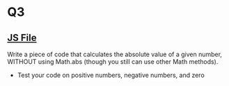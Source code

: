 # Q3

## [JS File](./q3.js)

Write a piece of code that calculates the absolute value of a given number, WITHOUT using Math.abs (though you still can use other Math methods).

- Test your code on positive numbers, negative numbers, and zero
